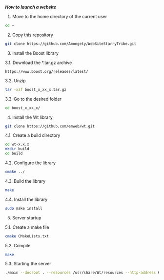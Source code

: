 ***How to launch a website***

1. Move to the home directory of the current user
```Bash
cd ~
```
2. Copy this repository
```Bash
git clone https://github.com/Amongety/WebSiteStarryTribe.git
```
3. Install the Boost library

3.1. Download the *.tar.gz archive
```
https://www.boost.org/releases/latest/
```
3.2. Unzip
```Bash
tar -xzf boost_x_xx_x.tar.gz
```
3.3. Go to the desired folder
```Bash
cd boost_x_xx_x/
```
4. Install the Wt library
```Bash
git clone https://github.com/emweb/wt.git
```
4.1. Create a build directory
```Bash
cd wt-x.x.x
mkdir build
cd build
```
4.2. Configure the library
```Bash
cmake ../
```
4.3. Build the library
```Bash
make
```
4.4. Install the library
```Bash
sudo make install
```
5. Server startup

5.1. Create a make file
```Bash
cmake CMakeLists.txt
```
5.2. Compile
```Bash
make
```
5.3. Starting the server
```Bash
./main --docroot . --resources /usr/share/Wt/resources --http-address 0.0.0.0 --http-port 8080
```
